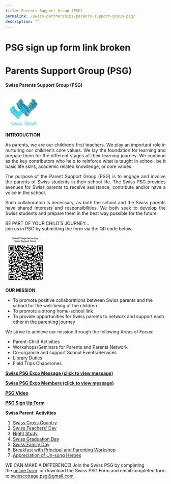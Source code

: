```yaml
---
title: Parents Support Group (PSG)
permalink: /swiss-partnerships/parents-support-group-psg/
description: ""
---
```

# PSG sign up form link broken
# Parents Support Group (PSG)

#### **Swiss Parents Support Group (PSG)**

<img src="/images/Swiss%20Partnerships/PSG-Crest.png" style="width:25%;float:left"><br clear="left">

**INTRODUCTION**

<p style="text-align: justify;">As parents, we are our children’s first teachers. We play an important role in nurturing our children’s core values. We lay the foundation for learning and prepare them for the different stages of their learning journey. We continue as the key contributors who help to reinforce what is taught in school, be it basic life skills, academic related knowledge, or core values.</p>

<p style="text-align: justify;">The purpose of the Parent Support Group (PSG) is to engage and involve the parents of Swiss students in their school life. The Swiss PSG provides avenues for Swiss parents to receive assistance, contribute and/or have a voice in the school.</p>

<p style="text-align: justify;">Such collaboration is necessary, as both the school and the Swiss parents have shared interests and responsibilities. We both seek to develop the Swiss students and prepare them in the best way possible for the future. </p>

BE PART OF YOUR CHILD’S JOURNEY…  
join us in PSG by submitting the form via the QR code below.

<img src="/images/Swiss%20Partnerships/PSG-QR-Code.jpg" style="width:25%;float:left"><br clear="left">


**OUR MISSION**

*   To promote positive collaborations between Swiss parents and the school for the well-being of the children
*   To promote a strong home-school link
*   To provide opportunities for Swiss parents to network and support each other in the parenting journey

We strive to achieve our mission through the following Areas of Focus:

*   Parent-Child Activities
*   Workshops/Seminars for Parents and Parents Network
*   Co-organise and support School Events/Services
*   Library Duties
*   Field Trips Chaperones

**[Swiss PSG Exco Message (click to view message)](/files/PSG/Swiss-PSG-Exco-Message-.pdf)** 

**[Swiss PSG Exco Members (click to view message)](/files/PSG/Swiss-PSG-Exco-Members-2022.pdf)** 

[**PSG Video**](https://onedrive.live.com/?authkey=%21AGzVsrwoJb4N1Cw&cid=CCC66450AF79773E&id=CCC66450AF79773E%214955&parId=root&o=OneUp)

[**PSG Sign Up Form**](https://docs.google.com/forms/d/e/1FAIpQLSdnNUh5cYIODBT4jEMMqphJSoaYb_yfqieJSaigzYmUIdIkpg/viewform)

**Swiss Parent  Activities**

1.  [Swiss Cross Country](/files/PSG/04_Parents-Support-Group-Website_Swiss-Parent-Activities_Swiss-Cross-Country.pdf)
2.  [Swiss Teachers’ Day](/files/PSG/Teachers-Day-2021-resent.pdf)
3.  [Night Study](/files/PSG/04_Parents-Support-Group-Website_Swiss-Parent-Activities_Night-Study.pdf)
4.  [Swiss Graduation Day](/files/PSG/Heroes-of-Swiss-2021.pdf/Graduation-Day-2021-1.pdf) 
5.  [Swiss Family Day](/files/PSG/04_Parents-Support-Group-Website_Swiss-Parent-Activities_Family-Day.pdf)
6.  [Breakfast with Principal and Parenting Workshop](/files/PSG/04_Parents-Support-Group-Website_Swiss-Parent-Activities_BwP_Parent-workshop.pdf)
7.  [Appreciation of Un-sung Heroes](/files/PSG/Heroes-of-Swiss-2021.pdf)

WE CAN MAKE A DIFFERENCE! Join the Swiss PSG by completing the [online form](https://docs.google.com/forms/d/e/1FAIpQLSdnNUh5cYIODBT4jEMMqphJSoaYb_yfqieJSaigzYmUIdIkpg/viewform)  or download the Swiss PSG Form and email completed form to [swisscottage.psg@gmail.com](mailto:swisscottage.psg@gmail.com).